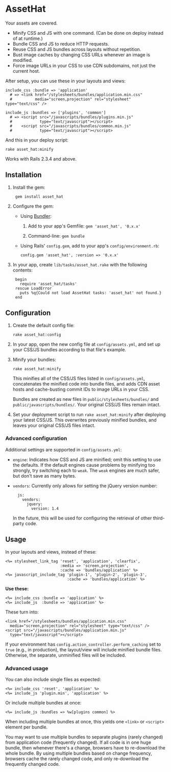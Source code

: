 AssetHat
========
Your assets are covered.

* Minify CSS and JS with one command. (Can be done on deploy instead of
  at runtime.)
* Bundle CSS and JS to reduce HTTP requests.
* Reuse CSS and JS bundles across layouts without repetition.
* Bust image caches by changing CSS URLs whenever an image is modified.
* Force image URLs in your CSS to use CDN subdomains, not just the current
  host.

After setup, you can use these in your layouts and views:

    include_css :bundle => 'application'
      # => <link href="/stylesheets/bundles/application.min.css"
      #          media="screen,projection" rel="stylesheet" type="text/css" />

    include_js :bundles => ['plugins', 'common']
      # => <script src="/javascripts/bundles/plugins.min.js"
      #            type="text/javascript"></script>
      #    <script src="/javascripts/bundles/common.min.js"
      #            type="text/javascript"></script>

And this in your deploy script:

    rake asset_hat:minify

Works with Rails 2.3.4 and above.



Installation
------------

1. Install the gem:

        gem install asset_hat

2. Configure the gem:

    * Using [Bundler](http://github.com/wycats/bundler):

        1.  Add to your app's Gemfile: `gem 'asset_hat', '0.x.x'`

        2.  Command-line: `gem bundle`

    * Using Rails' `config.gem`, add to your app's `config/environment.rb`:

        `config.gem 'asset_hat', :version => '0.x.x'`

3. In your app, create `lib/tasks/asset_hat.rake` with the following contents:

        begin
          require 'asset_hat/tasks'
        rescue LoadError
          puts %q{Could not load AssetHat tasks: 'asset_hat' not found.}
        end



Configuration
-------------

1.  Create the default config file:

        rake asset_hat:config

2.  In your app, open the new config file at `config/assets.yml`, and set up
    your CSS/JS bundles according to that file's example.

3.  Minify your bundles:

        rake asset_hat:minify

    This minifies all of the CSS/JS files listed in `config/assets.yml`,
    concatenates the minified code into bundle files, and adds CDN asset hosts
    and cache-busting commit IDs to image URLs in your CSS.

    Bundles are created as new files in `public/stylesheets/bundles/` and
    `public/javascripts/bundles/`. Your original CSS/JS files remain intact.

4.  Set your deployment script to run `rake asset_hat:minify` after deploying
    your latest CSS/JS. This overwrites previously minified bundles, and
    leaves your original CSS/JS files intact.

### Advanced configuration ###

Additional settings are supported in `config/assets.yml`:

* `engine`: Indicates how CSS and JS are minified; omit this setting to use
  the defaults. If the default engines cause problems by minifying too
  strongly, try switching each to `weak`. The `weak` engines are much safer,
  but don't save as many bytes.

* `vendors`: Currently only allows for setting the jQuery version number:

        js:
          vendors:
            jquery:
              version: 1.4

  In the future, this will be used for configuring the retrieval of other
  third-party code.



Usage
-----

In your layouts and views, instead of these:

    <%= stylesheet_link_tag 'reset', 'application', 'clearfix',
                            :media => 'screen,projection',
                            :cache => 'bundles/application' %>
    <%= javascript_include_tag 'plugin-1', 'plugin-2', 'plugin-3',
                               :cache => 'bundles/application' %>

**Use these:**

    <%= include_css :bundle => 'application' %>
    <%= include_js  :bundle => 'application' %>

These turn into:

    <link href="/stylesheets/bundles/application.min.css"
      media="screen,projection" rel="stylesheet" type="text/css" />
    <script src="/javascripts/bundles/application.min.js"
      type="text/javascript"></script>

If your environment has `config.action_controller.perform_caching` set to
`true` (e.g., in production), the layout/view will include minified bundle
files. Otherwise, the separate, unminified files will be included.

### Advanced usage ###

You can also include single files as expected:

    <%= include_css 'reset', 'application' %>
    <%= include_js 'plugin.min', 'application' %>

Or include multiple bundles at once:

    <%= include_js :bundles => %w[plugins common] %>

When including multiple bundles at once, this yields one `<link>` or
`<script>` element per bundle.

You may want to use multiple bundles to separate plugins (rarely changed) from
application code (frequently changed). If all code is in one huge bundle, then
whenever there's a change, browsers have to re-download the whole bundle. By
using multiple bundles based on change frequency, browsers cache the rarely
changed code, and only re-download the frequently changed code.
